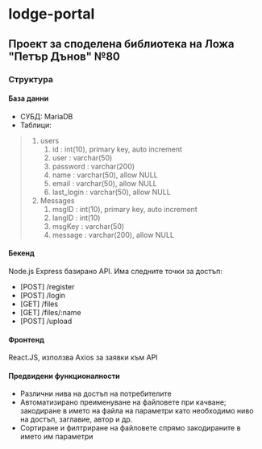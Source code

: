 # lodge-portal

## Проект за споделена библиотека на Ложа "Петър Дънов" №80

### Структура

#### База данни

* СУБД: MariaDB
* Таблици:
>    1. users
>        1.    id          : int(10), primary key, auto increment
>        2.    user        : varchar(50)
>        3.    password    : varchar(200)
>        4.    name        : varchar(50), allow NULL
>        5.    email       : varchar(50), allow NULL
>        6.    last_login  : varchar(50), allow NULL
>    2. Messages
>        1.    msgID       : int(10), primary key, auto increment
>        2.    langID      : int(10)
>        3.    msgKey      : varchar(50)
>        4.    message     : varchar(200), allow NULL

#### Бекенд

Node.js Express базирано API. Има следните точки за достъп:

* [POST] /register
* [POST] /login
* [GET] /files
* [GET] /files/:name
* [POST] /upload

#### Фронтенд

React.JS, използва Axios за заявки към API


#### Предвидени функционалности

* Различни нива на достъп на потребителите
* Автоматизирано преименуване на файловете при качване; закодиране в името на файла на параметри като необходимо ниво на достъп, заглавие, автор и др. 
* Сортиране и филтриране на файловете спрямо закодираните в името им параметри
